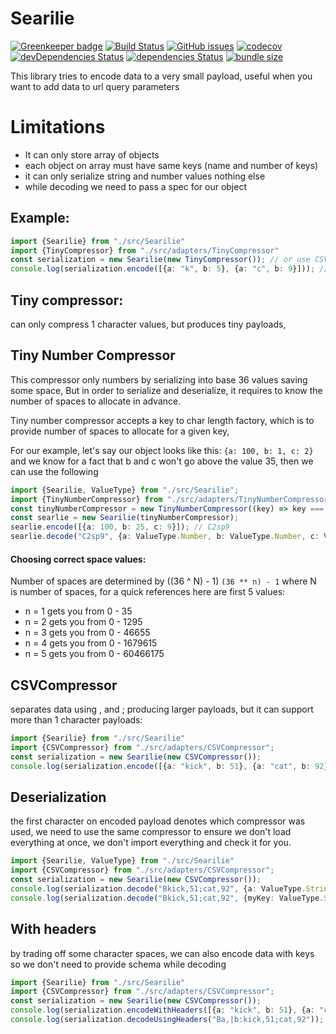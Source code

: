 # Searilie

[![Greenkeeper badge](https://badges.greenkeeper.io/fossapps/searilie.svg)](https://greenkeeper.io/)
[![Build Status](https://travis-ci.com/fossapps/searilie.svg)](https://travis-ci.com/fossapps/searilie)
[![GitHub issues](https://img.shields.io/github/issues/fossapps/searilie.svg)](https://github.com/fossapps/searilie/issues)
[![codecov](https://codecov.io/gh/fossapps/searilie/branch/master/graph/badge.svg)](https://codecov.io/gh/fossapps/searilie)
[![devDependencies Status](https://david-dm.org/fossapps/searilie/dev-status.svg)](https://david-dm.org/fossapps/searilie?type=dev)
[![dependencies Status](https://david-dm.org/fossapps/searilie/status.svg)](https://david-dm.org/fossapps/searilie)
[![bundle size](https://img.shields.io/bundlephobia/minzip/searilie)](https://bundlephobia.com/result?p=searilie)

This library tries to encode data to a very small payload, useful when you want to add data to url query parameters

# Limitations
- It can only store array of objects
- each object on array must have same keys (name and number of keys)
- it can only serialize string and number values nothing else
- while decoding we need to pass a spec for our object

## Example:
```typescript
import {Searilie} from "./src/Searilie"
import {TinyCompressor} from "./src/adapters/TinyCompressor"
const serialization = new Searilie(new TinyCompressor()); // or use CSVCompressor
console.log(serialization.encode([{a: "k", b: 5}, {a: "c", b: 9}])); // Ak5c9
```

## Tiny compressor:
can only compress 1 character values, but produces tiny payloads,

## Tiny Number Compressor
This compressor only numbers by serializing into base 36 values saving some space,
But in order to serialize and deserialize, it requires to know the number of spaces to allocate in advance.

Tiny number compressor accepts a key to char length factory, which is to provide number of spaces to allocate for a given key,

For our example, let's say our object looks like this:
`{a: 100, b: 1, c: 2}` and we know for a fact that b and c won't go above the value 35, then we can use the following

```typescript
import {Searilie, ValueType} from "./src/Searilie"; 
import {TinyNumberCompressor} from "./src/adapters/TinyNumberCompressor"
const tinyNumberCompressor = new TinyNumberCompressor((key) => key === "a" ? 2 : 1);
const searlie = new Searilie(tinyNumberCompressor);
searlie.encode([{a: 100, b: 25, c: 9}]); // C2sp9
searlie.decode("C2sp9", {a: ValueType.Number, b: ValueType.Number, c: ValueType.Number}); // [{a: 100, b: 25, c: 9}]
```

#### Choosing correct space values:
Number of spaces are determined by ((36 ^ N) - 1) `(36 ** n) - 1` where N is number of spaces, for a quick references here are first 5 values:

- n = 1 gets you from 0 - 35
- n = 2 gets you from 0 - 1295
- n = 3 gets you from 0 - 46655
- n = 4 gets you from 0 - 1679615
- n = 5 gets you from 0 - 60466175

## CSVCompressor
separates data using , and ; producing larger payloads, but it can support more than 1 character payloads:
```typescript
import {Searilie} from "./src/Searilie"
import {CSVCompressor} from "./src/adapters/CSVCompressor"; 
const serialization = new Searilie(new CSVCompressor());
console.log(serialization.encode([{a: "kick", b: 51}, {a: "cat", b: 92}])); // Bkick,51;cat,92
```

## Deserialization
the first character on encoded payload denotes which compressor was used, we need to use the same compressor to ensure we don't load everything at once, we don't import everything and check it for you.
```typescript
import {Searilie, ValueType} from "./src/Searilie"
import {CSVCompressor} from "./src/adapters/CSVCompressor"; 
const serialization = new Searilie(new CSVCompressor());
console.log(serialization.decode("Bkick,51;cat,92", {a: ValueType.String, b: ValueType.Number})); // [{a: "kick", b: 51}, {a: "cat", b: 92}]
console.log(serialization.decode("Bkick,51;cat,92", {myKey: ValueType.String, newKey: ValueType.Number})); // [{myKey: "kick", newKey: 51}, {myKey: "cat", newKey: 92}]
```

## With headers
by trading off some character spaces, we can also encode data with keys so we don't need to provide schema while decoding

```typescript
import {Searilie} from "./src/Searilie"
import {CSVCompressor} from "./src/adapters/CSVCompressor"; 
const serialization = new Searilie(new CSVCompressor());
console.log(serialization.encodeWithHeaders([{a: "kick", b: 51}, {a: "cat", b: 92}])); // Ba,|b:kick,51;cat,92
console.log(serialization.decodeUsingHeaders("Ba,|b:kick,51;cat,92")); // [{a: "kick", b: 51}, {a: "cat", b: 92}]
```
